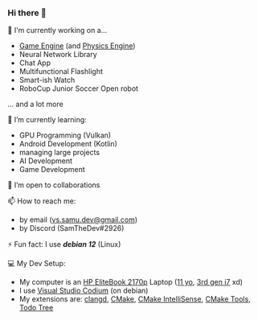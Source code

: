 ### Hi there 👋

<!--
**VS-dev-cpu/VS-dev-cpu** is a ✨ _special_ ✨ repository because its `README.md` (this file) appears on your GitHub profile.

Here are some ideas to get you started:

- 🔭 I’m currently working on ...
- 🌱 I’m currently learning ...
- 👯 I’m looking to collaborate on ...
- 🤔 I’m looking for help with ...
- 💬 Ask me about ...
- 📫 How to reach me: ...
- 😄 Pronouns: ...
- ⚡ Fun fact: ...
-->

🔭 I'm currently working on a...
- [Game Engine](https://github.com/VS-dev-cpu/Graphite) (and [Physics Engine](https://github.com/VS-dev-cpu/Carbon))
- Neural Network Library
- Chat App
- Multifunctional Flashlight
- Smart-ish Watch
- RoboCup Junior Soccer Open robot

... and a lot more

🌱 I’m currently learning:
- GPU Programming (Vulkan)
- Android Development (Kotlin)
- managing large projects
- AI Development
- Game Development

👯 I’m open to collaborations 

📫 How to reach me:
- by email (vs.samu.dev@gmail.com)
- by Discord (SamTheDev#2926)

⚡ Fun fact: I use ***debian 12*** (Linux)

💻 My Dev Setup:
- My computer is an [HP EliteBook 2170p](https://support.hp.com/nz-en/document/c03406489) Laptop ([11 yo](https://www.google.com/search?q=hp+elitebook+2170p+release+date), [3rd gen i7](https://www.intel.com/content/www/us/en/products/sku/64898/intel-core-i73667u-processor-4m-cache-up-to-3-20-ghz/specifications.html) xd)
- I use [Visual Studio Codium](https://vscodium.com/) (on debian)
- My extensions are: [clangd](https://open-vsx.org/extension/llvm-vs-code-extensions/vscode-clangd), [CMake](https://open-vsx.org/extension/twxs/cmake), [CMake IntelliSense](https://open-vsx.org/extension/KylinIdeTeam/cmake-intellisence), [CMake Tools](https://open-vsx.org/extension/ms-vscode/cmake-tools), [Todo Tree](https://open-vsx.org/vscode/item?itemName=Gruntfuggly.todo-tree)
